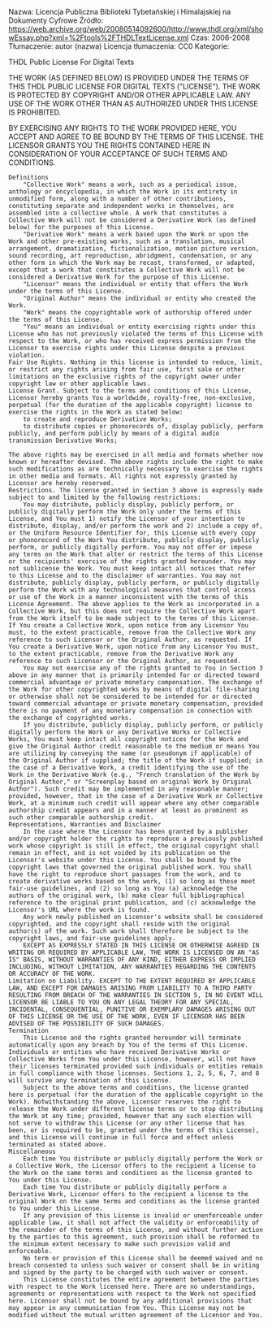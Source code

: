 Nazwa: Licencja Publiczna Biblioteki Tybetańskiej i Himalajskiej na Dokumenty Cyfrowe
Źródło: <https://web.archive.org/web/20080514092600/http://www.thdl.org/xml/showEssay.php?xml=%2Ftools%2FTHDLTextLicense.xml>
Czas: 2006-2008
Tłumaczenie: autor (nazwa)
Licencja tłumaczenia: CC0
Kategorie:

THDL Public License For Digital Texts

THE WORK (AS DEFINED BELOW) IS PROVIDED UNDER THE TERMS OF THIS THDL PUBLIC LICENSE FOR DIGITAL TEXTS ("LICENSE"). THE WORK IS PROTECTED BY COPYRIGHT AND/OR OTHER APPLICABLE LAW. ANY USE OF THE WORK OTHER THAN AS AUTHORIZED UNDER THIS LICENSE IS PROHIBITED.

BY EXERCISING ANY RIGHTS TO THE WORK PROVIDED HERE, YOU ACCEPT AND AGREE TO BE BOUND BY THE TERMS OF THIS LICENSE. THE LICENSOR GRANTS YOU THE RIGHTS CONTAINED HERE IN CONSIDERATION OF YOUR ACCEPTANCE OF SUCH TERMS AND CONDITIONS.

    Definitions
        "Collective Work" means a work, such as a periodical issue, anthology or encyclopedia, in which the Work in its entirety in unmodified form, along with a number of other contributions, constituting separate and independent works in themselves, are assembled into a collective whole. A work that constitutes a Collective Work will not be considered a Derivative Work (as defined below) for the purposes of this License.
        "Derivative Work" means a work based upon the Work or upon the Work and other pre-existing works, such as a translation, musical arrangement, dramatization, fictionalization, motion picture version, sound recording, art reproduction, abridgment, condensation, or any other form in which the Work may be recast, transformed, or adapted, except that a work that constitutes a Collective Work will not be considered a Derivative Work for the purpose of this License.
        "Licensor" means the individual or entity that offers the Work under the terms of this License.
        "Original Author" means the individual or entity who created the Work.
        "Work" means the copyrightable work of authorship offered under the terms of this License.
        "You" means an individual or entity exercising rights under this License who has not previously violated the terms of this License with respect to the Work, or who has received express permission from the Licensor to exercise rights under this License despite a previous violation.
    Fair Use Rights. Nothing in this license is intended to reduce, limit, or restrict any rights arising from fair use, first sale or other limitations on the exclusive rights of the copyright owner under copyright law or other applicable laws.
    License Grant. Subject to the terms and conditions of this License, Licensor hereby grants You a worldwide, royalty-free, non-exclusive, perpetual (for the duration of the applicable copyright) license to exercise the rights in the Work as stated below:
        to create and reproduce Derivative Works;
        to distribute copies or phonorecords of, display publicly, perform publicly, and perform publicly by means of a digital audio transmission Derivative Works;

    The above rights may be exercised in all media and formats whether now known or hereafter devised. The above rights include the right to make such modifications as are technically necessary to exercise the rights in other media and formats. All rights not expressly granted by Licensor are hereby reserved.
    Restrictions. The license granted in Section 3 above is expressly made subject to and limited by the following restrictions:
        You may distribute, publicly display, publicly perform, or publicly digitally perform the Work only under the terms of this License, and You must 1) notify the Licensor of your intention to distribute, display, and/or perform the work and 2) include a copy of, or the Uniform Resource Identifier for, this License with every copy or phonorecord of the Work You distribute, publicly display, publicly perform, or publicly digitally perform. You may not offer or impose any terms on the Work that alter or restrict the terms of this License or the recipients' exercise of the rights granted hereunder. You may not sublicense the Work. You must keep intact all notices that refer to this License and to the disclaimer of warranties. You may not distribute, publicly display, publicly perform, or publicly digitally perform the Work with any technological measures that control access or use of the Work in a manner inconsistent with the terms of this License Agreement. The above applies to the Work as incorporated in a Collective Work, but this does not require the Collective Work apart from the Work itself to be made subject to the terms of this License. If You create a Collective Work, upon notice from any Licensor You must, to the extent practicable, remove from the Collective Work any reference to such Licensor or the Original Author, as requested. If You create a Derivative Work, upon notice from any Licensor You must, to the extent practicable, remove from the Derivative Work any reference to such Licensor or the Original Author, as requested.
        You may not exercise any of the rights granted to You in Section 3 above in any manner that is primarily intended for or directed toward commercial advantage or private monetary compensation. The exchange of the Work for other copyrighted works by means of digital file-sharing or otherwise shall not be considered to be intended for or directed toward commercial advantage or private monetary compensation, provided there is no payment of any monetary compensation in connection with the exchange of copyrighted works.
        If you distribute, publicly display, publicly perform, or publicly digitally perform the Work or any Derivative Works or Collective Works, You must keep intact all copyright notices for the Work and give the Original Author credit reasonable to the medium or means You are utilizing by conveying the name (or pseudonym if applicable) of the Original Author if supplied; the title of the Work if supplied; in the case of a Derivative Work, a credit identifying the use of the Work in the Derivative Work (e.g., "French translation of the Work by Original Author," or "Screenplay based on original Work by Original Author"). Such credit may be implemented in any reasonable manner; provided, however, that in the case of a Derivative Work or Collective Work, at a minimum such credit will appear where any other comparable authorship credit appears and in a manner at least as prominent as such other comparable authorship credit.
    Representations, Warranties and Disclaimer
        In the case where the Licensor has been granted by a publisher and/or copyright holder the rights to reproduce a previously published work whose copyright is still in effect, the original copyright shall remain in effect, and is not voided by its publication on the Licensor's website under this License. You shall be bound by the copyright laws that governed the original published work. You shall have the right to reproduce short passages from the work, and to create derivative works based on the work, (1) so long as these meet fair-use guidelines, and (2) so long as You (a) acknowledge the authors of the original work, (b) make clear full bibliographical reference to the original print publication, and (c) acknowledge the Licensor's URL where the work is found.
        Any work newly published on Licensor's website shall be considered copyrighted, and the copyright shall reside with the original author(s) of the work. Such work shall therefore be subject to the copyright laws, and fair-use guidelines apply.
        EXCEPT AS EXPRESSLY STATED IN THIS LICENSE OR OTHERWISE AGREED IN WRITING OR REQUIRED BY APPLICABLE LAW, THE WORK IS LICENSED ON AN "AS IS" BASIS, WITHOUT WARRANTIES OF ANY KIND, EITHER EXPRESS OR IMPLIED INCLUDING, WITHOUT LIMITATION, ANY WARRANTIES REGARDING THE CONTENTS OR ACCURACY OF THE WORK.
    Limitation on Liability. EXCEPT TO THE EXTENT REQUIRED BY APPLICABLE LAW, AND EXCEPT FOR DAMAGES ARISING FROM LIABILITY TO A THIRD PARTY RESULTING FROM BREACH OF THE WARRANTIES IN SECTION 5, IN NO EVENT WILL LICENSOR BE LIABLE TO YOU ON ANY LEGAL THEORY FOR ANY SPECIAL, INCIDENTAL, CONSEQUENTIAL, PUNITIVE OR EXEMPLARY DAMAGES ARISING OUT OF THIS LICENSE OR THE USE OF THE WORK, EVEN IF LICENSOR HAS BEEN ADVISED OF THE POSSIBILITY OF SUCH DAMAGES.
    Termination
        This License and the rights granted hereunder will terminate automatically upon any breach by You of the terms of this License. Individuals or entities who have received Derivative Works or Collective Works from You under this License, however, will not have their licenses terminated provided such individuals or entities remain in full compliance with those licenses. Sections 1, 2, 5, 6, 7, and 8 will survive any termination of this License.
        Subject to the above terms and conditions, the license granted here is perpetual (for the duration of the applicable copyright in the Work). Notwithstanding the above, Licensor reserves the right to release the Work under different license terms or to stop distributing the Work at any time; provided, however that any such election will not serve to withdraw this License (or any other license that has been, or is required to be, granted under the terms of this License), and this License will continue in full force and effect unless terminated as stated above.
    Miscellaneous
        Each time You distribute or publicly digitally perform the Work or a Collective Work, the Licensor offers to the recipient a license to the Work on the same terms and conditions as the license granted to You under this License.
        Each time You distribute or publicly digitally perform a Derivative Work, Licensor offers to the recipient a license to the original Work on the same terms and conditions as the license granted to You under this License.
        If any provision of this License is invalid or unenforceable under applicable law, it shall not affect the validity or enforceability of the remainder of the terms of this License, and without further action by the parties to this agreement, such provision shall be reformed to the minimum extent necessary to make such provision valid and enforceable.
        No term or provision of this License shall be deemed waived and no breach consented to unless such waiver or consent shall be in writing and signed by the party to be charged with such waiver or consent.
        This License constitutes the entire agreement between the parties with respect to the Work licensed here. There are no understandings, agreements or representations with respect to the Work not specified here. Licensor shall not be bound by any additional provisions that may appear in any communication from You. This License may not be modified without the mutual written agreement of the Licensor and You.
